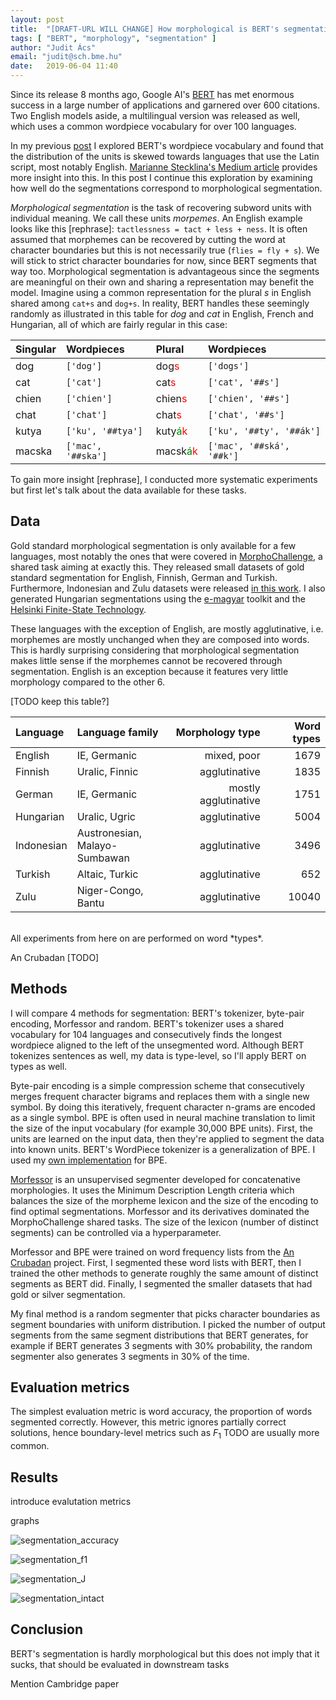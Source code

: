 ```yaml
---
layout: post
title:  "[DRAFT-URL WILL CHANGE] How morphological is BERT's segmentation?"
tags: [ "BERT", "morphology", "segmentation" ]
author: "Judit Ács"
email: "judit@sch.bme.hu"
date:   2019-06-04 11:40
---
```


Since its release 8 months ago, Google AI's
[BERT](https://github.com/google-research/bert) has met enormous success in a
large number of applications and garnered over 600 citations.
Two English models aside, a multilingual version was released as well, which
uses a common wordpiece vocabulary for over 100 languages.

In my previous [post](/2019/02/19/bert-tokenization-stats.html) I explored
BERT's wordpiece vocabulary and found that the distribution of the units is
skewed towards languages that use the Latin script, most notably English.
[Marianne Stecklina's Medium
article](https://medium.com/omnius/hallo-multilingual-bert-c%C3%B3mo-funcionas-2b3406cc4dc2)
provides more insight into this.  In this post I continue this exploration by
examining how well do the segmentations correspond to morphological
segmentation.


*Morphological segmentation* is the task of recovering subword units with
individual meaning. We call these units *morpemes*. An English example looks
like this [rephrase]: `tactlessness = tact + less + ness`.
It is often assumed that morphemes can be recovered by cutting the word at
character boundaries but this is not necessarily true (`flies = fly + s`). We
will stick to strict character boundaries for now, since BERT segments that way
too. Morphological segmentation is advantageous since the segments are
meaningful on their own and sharing a representation may benefit the model.
Imagine using a common representation for the plural *s* in English shared
among `cat+s` and `dog+s`. In reality, BERT handles these seemingly randomly as
illustrated in this table for *dog* and *cat* in English, French and Hungarian,
all of which are fairly regular in this case:

| Singular | Wordpieces | Plural | Wordpieces |
| ---- | :--- | :---- | :---- |
| dog | `['dog']` | dog<span style="color: red">s</span> | `['dogs']` |
| cat | `['cat']` | cat<span style="color: red">s</span> | `['cat', '##s']` |
| chien | `['chien']` | chien<span style="color: red">s</span> | `['chien', '##s']` |
| chat | `['chat']` | chat<span style="color: red">s</span> | `['chat', '##s']` |
| kutya | `['ku', '##tya']` | kuty<span style="color: green">á</span><span style="color: red">k</span> | `['ku', '##ty', '##ák']` |
| macska | `['mac', '##ska']` | macsk<span style="color: green">á<span style="color: red">k</span> | `['mac', '##ská', '##k']` |

To gain more insight [rephrase], I conducted more systematic experiments but
first let's talk about the data available for these tasks.

## Data

Gold standard morphological segmentation is only available for a few languages,
most notably the ones that were covered in
[MorphoChallenge](http://morpho.aalto.fi/events/morphochallenge/), a shared
task aiming at exactly this. They released small datasets of gold standard
segmentation for English, Finnish, German and Turkish. Furthermore, Indonesian
and Zulu datasets were released [in this
work](https://www.aclweb.org/anthology/K15-1017). I also generated Hungarian
segmentations using the [e-magyar](https://e-magyar.hu/en) toolkit and the
[Helsinki Finite-State Technology](http://hfst.github.io/).

These languages with the exception of English, are mostly agglutinative, i.e.
morphemes are mostly unchanged when they are composed into words. This is
hardly surprising considering that morphological segmentation makes little
sense if the morphemes cannot be recovered through segmentation.  English is an
exception because it features very little morphology compared to the other 6.

[TODO keep this table?]

| Language | Language family | Morphology type | Word types |
| :---- | :---- | ----: | ----: |
| English | IE, Germanic | mixed, poor | 1679 |
| Finnish | Uralic, Finnic | agglutinative | 1835 |
| German | IE, Germanic | mostly agglutinative | 1751 |
| Hungarian | Uralic, Ugric | agglutinative | 5004 |
| Indonesian | Austronesian, <br>Malayo-Sumbawan | agglutinative | 3496 |
| Turkish | Altaic, Turkic | agglutinative | 652 |
| Zulu | Niger-Congo, Bantu | agglutinative | 10040 |

<br>
All experiments from here on are performed on word *types*.

An Crubadan [TODO]

## Methods

I will compare 4 methods for segmentation: BERT's tokenizer, byte-pair encoding,
Morfessor and random. BERT's tokenizer uses a shared vocabulary for 104
languages and consecutively finds the longest wordpiece aligned to the left of
the unsegmented word. Although BERT tokenizes sentences as well, my data is
type-level, so I'll apply BERT on types as well.

Byte-pair encoding is a simple compression scheme that consecutively merges
frequent character bigrams and replaces them with a single new symbol. By doing
this iteratively, frequent character n-grams are encoded as a single symbol.
BPE is often used in neural machine translation to limit the size of the input
vocabulary (for example 30,000 BPE units). First, the units are learned on the
input data, then they're applied to segment the data into known units. BERT's
WordPiece tokenizer is a generalization of BPE. I used my [own
implementation](https://github.com/juditacs/bpe) for BPE. 

[Morfessor](http://morpho.aalto.fi/projects/morpho/) is an unsupervised
segmenter developed for concatenative morphologies. It uses the Minimum
Description Length criteria which balances the size of the morpheme lexicon and
the size of the encoding to find optimal segmentations. Morfessor and its
derivatives dominated the MorphoChallenge shared tasks. The size of the lexicon
(number of distinct segments) can be controlled via a hyperparameter.

Morfessor and BPE were trained on word frequency lists from the [An
Crubadan](http://crubadan.org/) project. First, I segmented these word lists
with BERT, then I trained the other methods to generate roughly the same amount
of distinct segments as BERT did. Finally, I segmented the smaller datasets
that had gold or silver segmentation.

My final method is a random segmenter that picks character boundaries as
segment boundaries with uniform distribution. I picked the number of output
segments from the same segment distributions that BERT generates, for example
if BERT generates 3 segments with 30% probability, the random segmenter also
generates 3 segments in 30% of the time.

## Evaluation metrics

The simplest evaluation metric is word accuracy, the proportion of words
segmented correctly. However, this metric ignores partially correct solutions,
hence boundary-level metrics such as $F_1$ TODO are usually more common. 

## Results

introduce evalutation metrics

graphs

![segmentation_accuracy](/assets/bert_segmentation/bar_word_accuracy.png)

![segmentation_f1](/assets/bert_segmentation/bar_f1.png)

![segmentation_J](/assets/bert_segmentation/bar_jaccard.png)

![segmentation_intact](/assets/bert_segmentation/bar_intact.png)

## Conclusion

BERT's segmentation is hardly morphological but this does not imply that it sucks, that should be evaluated in downstream tasks

Mention Cambridge paper
